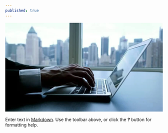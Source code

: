 ```yaml
---
published: true
---
```

[![Benjamin Bannekat ](https://raw.githubusercontent.com/hamid-abbaszadeh/hamid-abbaszadeh.github.io/master/images/post6.jpg)](https://hamid-abbaszadeh.github.io/Trees-Algorithm/)

Enter text in [Markdown](http://daringfireball.net/projects/markdown/). Use the toolbar above, or click the **?** button for formatting help.
